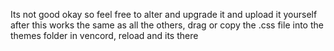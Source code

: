 Its not good okay so feel free to alter and upgrade it and upload it yourself after
this works the same as all the others, drag or copy the .css file into the themes folder in vencord, reload and its there
